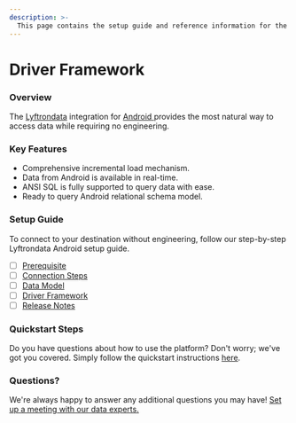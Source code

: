 ```yaml
---
description: >-
  This page contains the setup guide and reference information for the Android source connector.
---
```


# Driver Framework

### Overview

The [Lyftrondata](https://www.lyftrondata.com/) integration for [Android](https://www.lyftrondata.com/integration/android/)[ ](https://www.lyftrondata.com/integration/android/)provides the most natural way to access data while requiring no engineering.

### Key Features

* Comprehensive incremental load mechanism.
* Data from Android is available in real-time.&#x20;
* ANSI SQL is fully supported to query data with ease.
* Ready to query Android relational schema model.

### Setup Guide

To connect to your destination without engineering, follow our step-by-step Lyftrondata Android setup guide.

* [ ] [Prerequisite](../../sales-analytics/android/prerequisite.md)
* [ ] [Connection Steps](../../sales-analytics/android/connection-steps.md)
* [ ] [Data Model](../../sales-analytics/android/data-model/)
* [ ] [Driver Framework](../../sales-analytics/android/driver-framework/)
* [ ] [Release Notes](../../sales-analytics/android/release-notes.md)

### Quickstart Steps

Do you have questions about how to use the platform? Don't worry; we've got you covered. Simply follow the quickstart instructions [here](../../../quickstart-steps.md).

### Questions? <a href="#questions" id="questions"></a>

We're always happy to answer any additional questions you may have! [Set up a meeting with our data experts.](https://www.lyftrondata.com/book-a-meeting/)



